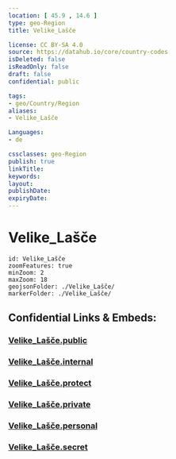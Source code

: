 ```yaml
---
location: [ 45.9 , 14.6 ] 
type: geo-Region
title: Velike_Lašče

license: CC BY-SA 4.0
source: https://datahub.io/core/country-codes
isDeleted: false
isReadOnly: false
draft: false
confidential: public

tags:
- geo/Country/Region
aliases:
- Velike_Lašče

Languages:
- de

cssclasses: geo-Region
publish: true
linkTitle: 
keywords: 
layout: 
publishDate: 
expiryDate: 
---
```


# Velike_Lašče

```leaflet
id: Velike_Lašče
zoomFeatures: true 
minZoom: 2 
maxZoom: 18
geojsonFolder: ./Velike_Lašče/
markerFolder: ./Velike_Lašče/
```


## Confidential Links & Embeds: 

### [Velike_Lašče.public](/_public/\Earth\Continent\Europe\Europe~Central\Slovenia\Regions~Slovenia\Osrednje_slovenska\counties~OsrednjeslovenskaVelike_Lašče.public.md) 

### [Velike_Lašče.internal](/_internal/\Earth\Continent\Europe\Europe~Central\Slovenia\Regions~Slovenia\Osrednje_slovenska\counties~OsrednjeslovenskaVelike_Lašče.internal.md) 

### [Velike_Lašče.protect](/_protect/\Earth\Continent\Europe\Europe~Central\Slovenia\Regions~Slovenia\Osrednje_slovenska\counties~OsrednjeslovenskaVelike_Lašče.protect.md) 

### [Velike_Lašče.private](/_private/\Earth\Continent\Europe\Europe~Central\Slovenia\Regions~Slovenia\Osrednje_slovenska\counties~OsrednjeslovenskaVelike_Lašče.private.md) 

### [Velike_Lašče.personal](/_personal/\Earth\Continent\Europe\Europe~Central\Slovenia\Regions~Slovenia\Osrednje_slovenska\counties~OsrednjeslovenskaVelike_Lašče.personal.md) 

### [Velike_Lašče.secret](/_secret/\Earth\Continent\Europe\Europe~Central\Slovenia\Regions~Slovenia\Osrednje_slovenska\counties~OsrednjeslovenskaVelike_Lašče.secret.md)

